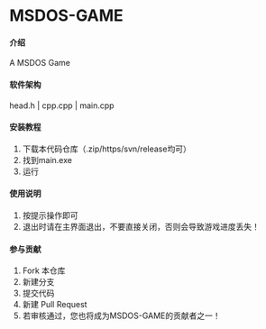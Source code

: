 # MSDOS-GAME

#### 介绍
A MSDOS Game

#### 软件架构
head.h
   |
cpp.cpp
   |
main.cpp

#### 安装教程

1.  下载本代码仓库（.zip/https/svn/release均可）
2.  找到main.exe
3.  运行

#### 使用说明

1.  按提示操作即可
2.  退出时请在主界面退出，不要直接关闭，否则会导致游戏进度丢失！

#### 参与贡献

1.  Fork 本仓库
2.  新建分支
3.  提交代码
4.  新建 Pull Request
5.  若审核通过，您也将成为MSDOS-GAME的贡献者之一！
